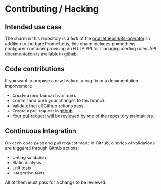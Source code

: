 # Contributing / Hacking

## Intended use case

The charm in this repository is a fork of the 
[prometheus-k8s-operator](https://github.com/canonical/prometheus-k8s-operator). In addition 
to the bare Prometheus, this charm includes prometheus-configurer container providing an HTTP API 
for managing alerting rules. API documentation is available in
[github](https://github.com/facebookarchive/prometheus-configmanager/blob/main/prometheus/docs/swagger-v1.yml).

## Code contributions
If you want to propose a new feature, a bug fix or a documentation improvement:
- Create a new branch from main.
- Commit and push your changes to this branch.
- Validate that all Github actions pass.
- Create a pull request in 
[github](https://github.com/canonical/prometheus-with-configurer-k8s-operator/pulls).
- Your pull request will be reviewed by one of the repository maintainers.

## Continuous Integration
On each code push and pull request made in Github, a series of validations are triggered through
Github actions:
- Linting validation
- Static analysis
- Unit tests
- Integration tests

All of them must pass for a change to be reviewed.
